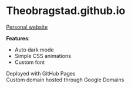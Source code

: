 # Theobragstad.github.io
[Personal website](https://theobragstad.com)

**Features**:
- Auto dark mode
- Simple CSS animations
- Custom font  

Deployed with GitHub Pages  
Custom domain hosted through Google Domains
